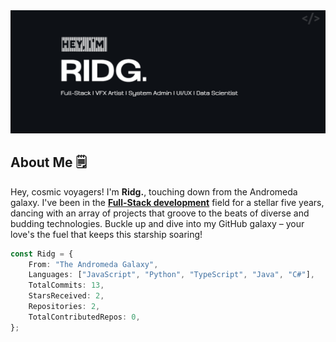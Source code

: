 <img src="https://raw.githubusercontent.com/Ridg1x/Ridg1x/main/assets/ridg-banner.png" />

## About Me 🗒️
Hey, cosmic voyagers! I'm **Ridg.**, touching down from the Andromeda galaxy. I've been in the <ins>**Full-Stack development**</ins> field for a stellar five years, dancing with an array of projects that groove to the beats of diverse and budding technologies. Buckle up and dive into my GitHub galaxy – your love's the fuel that keeps this starship soaring!

```ts
const Ridg = {
    From: "The Andromeda Galaxy",
    Languages: ["JavaScript", "Python", "TypeScript", "Java", "C#"],
    TotalCommits: 13,
    StarsReceived: 2,
    Repositories: 2,
    TotalContributedRepos: 0,
};
```